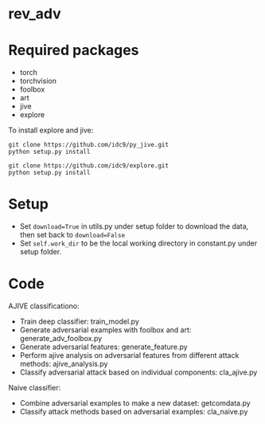 # rev_adv

# Required packages

- torch
- torchvision
- foolbox
- art
- jive
- explore

To install explore and jive:
```
git clone https://github.com/idc9/py_jive.git
python setup.py install
```
```
git clone https://github.com/idc9/explore.git
python setup.py install
```

# Setup

- Set `download=True` in utils.py under setup folder to download the data, then set back to `download=False`
- Set `self.work_dir` to be the local working directory in constant.py under setup folder.

# Code

AJIVE classificationo:
- Train deep classifier: train_model.py
- Generate adversarial examples with foolbox and art: generate_adv_foolbox.py
- Generate adversarial features: generate_feature.py
- Perform ajive analysis on adversarial features from different attack methods: ajive_analysis.py
- Classify adversarial attack based on individual components: cla_ajive.py

Naive classifier:
- Combine adversarial examples to make a new dataset: getcomdata.py
- Classify attack methods based on adversarial examples: cla_naive.py
